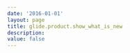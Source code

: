 ```yaml
---
date: '2016-01-01'
layout: page
title: glide.product.show_what_is_new
description:  
value: false
---
```

